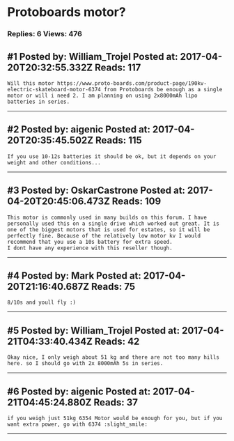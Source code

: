 # Protoboards motor?

### Replies: 6 Views: 476

## \#1 Posted by: William_Trojel Posted at: 2017-04-20T20:32:55.332Z Reads: 117

```
Will this motor https://www.proto-boards.com/product-page/190kv-electric-skateboard-motor-6374 from Protoboards be enough as a single motor or will i need 2. I am planning on using 2x8000mAh lipo batteries in series.
```

---
## \#2 Posted by: aigenic Posted at: 2017-04-20T20:35:45.502Z Reads: 115

```
If you use 10-12s batteries it should be ok, but it depends on your weight and other conditions...
```

---
## \#3 Posted by: OskarCastrone Posted at: 2017-04-20T20:45:06.473Z Reads: 109

```
This motor is commonly used in many builds on this forum. I have personally used this on a single drive which worked out great. It is one of the biggest motors that is used for estates, so it will be perfectly fine. Because of the relatively low motor kv I would recommend that you use a 10s battery for extra speed. 
I dont have any experience with this reseller though.
```

---
## \#4 Posted by: Mark Posted at: 2017-04-20T21:16:40.687Z Reads: 75

```
8/10s and youll fly :)
```

---
## \#5 Posted by: William_Trojel Posted at: 2017-04-21T04:33:40.434Z Reads: 42

```
Okay nice, I only weigh about 51 kg and there are not too many hills here. so I should go with 2x 8000mAh 5s in series.
```

---
## \#6 Posted by: aigenic Posted at: 2017-04-21T04:45:24.880Z Reads: 37

```
if you weigh just 51kg 6354 Motor would be enough for you, but if you want extra power, go with 6374 :slight_smile:
```

---

